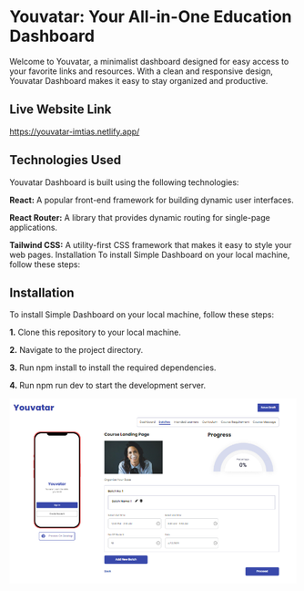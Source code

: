 
# Youvatar: Your All-in-One Education Dashboard 

Welcome to Youvatar, a minimalist dashboard designed for easy access to your favorite links and resources. With a clean and responsive design, Youvatar Dashboard makes it easy to stay organized and productive.

## Live Website Link 
https://youvatar-imtias.netlify.app/

## Technologies Used
Youvatar Dashboard is built using the following technologies:

**React:** A popular front-end framework for building dynamic user interfaces.

**React Router:** A library that provides dynamic routing for single-page applications.

**Tailwind CSS:** A utility-first CSS framework that makes it easy to style your web pages.
Installation
To install Simple Dashboard on your local machine, follow these steps:

## Installation
To install Simple Dashboard on your local machine, follow these steps:

**1.** Clone this repository to your local machine.

**2.** Navigate to the project directory.

**3.** Run npm install to install the required dependencies.

**4.** Run npm run dev to start the development server.

![Youvatar](./public/readme.png)